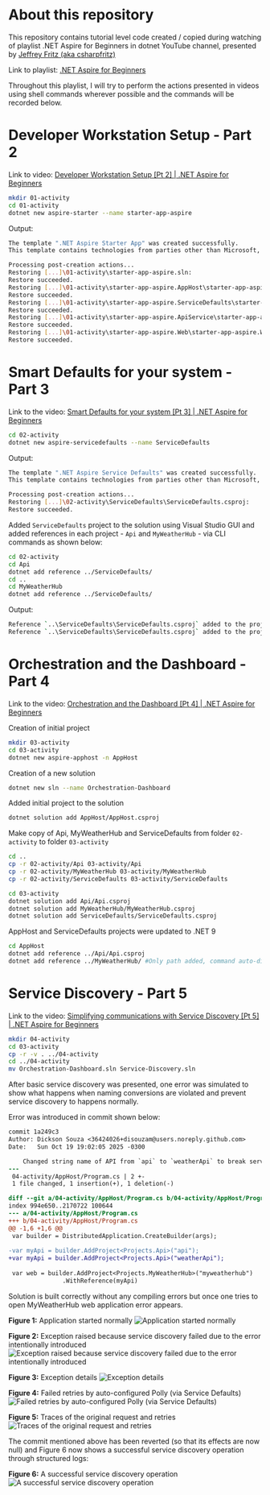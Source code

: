 # About this repository

This repository contains tutorial level code created / copied during watching of playlist .NET Aspire for Beginners in dotnet YouTube channel, presented by  [Jeffrey Fritz (aka csharpfritz)](https://www.linkedin.com/in/jeffreytfritz/)

Link to playlist: [.NET Aspire for Beginners](https://youtube.com/playlist?list=PLdo4fOcmZ0oXIKNExrtlVtVxy_G4tgzsc&amp;si=CNt_bnHXQuFYKQN1)

Throughout this playlist, I will try to perform the actions presented in videos using shell commands wherever possible and the commands will be recorded below.

# Developer Workstation Setup - Part 2

Link to video: [Developer Workstation Setup [Pt 2] | .NET Aspire for Beginners](https://youtu.be/cA6Z8ayPXaE?si=g5UOxu2E7hXvn__c)

```bash
mkdir 01-activity
cd 01-activity
dotnet new aspire-starter --name starter-app-aspire
```

Output:
```bash
The template ".NET Aspire Starter App" was created successfully.
This template contains technologies from parties other than Microsoft, see https://aka.ms/dotnet/aspire/8.0-third-party-notices for details.

Processing post-creation actions...
Restoring [...]\01-activity\starter-app-aspire.sln:
Restore succeeded.
Restoring [...]\01-activity\starter-app-aspire.AppHost\starter-app-aspire.AppHost.csproj:
Restore succeeded.
Restoring [...]\01-activity\starter-app-aspire.ServiceDefaults\starter-app-aspire.ServiceDefaults.csproj:
Restore succeeded.
Restoring [...]\01-activity\starter-app-aspire.ApiService\starter-app-aspire.ApiService.csproj:
Restore succeeded.
Restoring [...]\01-activity\starter-app-aspire.Web\starter-app-aspire.Web.csproj:
Restore succeeded.
```

# Smart Defaults for your system - Part 3

Link to the video: [Smart Defaults for your system [Pt 3] | .NET Aspire for Beginners](https://youtu.be/bjiNpz15lf0?si=Y6M5AB2R-_BfRCha)

```bash
cd 02-activity
dotnet new aspire-servicedefaults --name ServiceDefaults
```

Output:
```bash
The template ".NET Aspire Service Defaults" was created successfully.
This template contains technologies from parties other than Microsoft, see https://aka.ms/dotnet/aspire/8.0-third-party-notices for details.

Processing post-creation actions...
Restoring [...]\02-activity\ServiceDefaults\ServiceDefaults.csproj:
Restore succeeded.
```

Added `ServiceDefaults` project to the solution using Visual Studio GUI and added references in each project - `Api` and `MyWeatherHub` - via CLI commands as shown below:

```bash
cd 02-activity
cd Api
dotnet add reference ../ServiceDefaults/
cd ..
cd MyWeatherHub
dotnet add reference ../ServiceDefaults/
```

Output:
```bash
Reference `..\ServiceDefaults\ServiceDefaults.csproj` added to the project.
Reference `..\ServiceDefaults\ServiceDefaults.csproj` added to the project.
```

# Orchestration and the Dashboard - Part 4

Link to the video: [Orchestration and the Dashboard [Pt 4] | .NET Aspire for Beginners](https://youtu.be/kgd3xK8Nz38?si=yAKLcu7pBrMdHOCi)

Creation of initial project
```bash
mkdir 03-activity
cd 03-activity
dotnet new aspire-apphost -n AppHost
```

Creation of a new solution
```bash
dotnet new sln --name Orchestration-Dashboard
```

Added initial project to the solution
```bash
dotnet solution add AppHost/AppHost.csproj
```
Make copy of Api, MyWeatherHub and ServiceDefaults from folder `02-activity` to folder `03-activity`
```bash
cd ..
cp -r 02-activity/Api 03-activity/Api
cp -r 02-activity/MyWeatherHub 03-activity/MyWeatherHub
cp -r 02-activity/ServiceDefaults 03-activity/ServiceDefaults

cd 03-activity
dotnet solution add Api/Api.csproj
dotnet solution add MyWeatherHub/MyWeatherHub.csproj
dotnet solution add ServiceDefaults/ServiceDefaults.csproj 
```

AppHost and ServiceDefaults projects were updated to .NET 9

```bash
cd AppHost
dotnet add reference ../Api/Api.csproj
dotnet add reference ../MyWeatherHub/ #Only path added, command auto-discovers the project inside
```


# Service Discovery - Part 5

Link to the video: [Simplifying communications with Service Discovery [Pt 5] | .NET Aspire for Beginners](https://youtu.be/l0ebdWo_Llw?si=82U9uTZT_iGMyQny)

```bash
mkdir 04-activity
cd 03-activity
cp -r -v . ../04-activity
cd ../04-activity
mv Orchestration-Dashboard.sln Service-Discovery.sln
```

After basic service discovery was presented, one error was simulated to show what happens when naming conversions are violated and prevent service discovery to happens normally.

Error was introduced in commit shown below:

```diff
commit 1a249c3
Author: Dickson Souza <36424026+disouzam@users.noreply.github.com>
Date:   Sun Oct 19 19:02:05 2025 -0300

    Changed string name of API from `api` to `weatherApi` to break service discovery and see what happens
---
 04-activity/AppHost/Program.cs | 2 +-
 1 file changed, 1 insertion(+), 1 deletion(-)

diff --git a/04-activity/AppHost/Program.cs b/04-activity/AppHost/Program.cs
index 994e650..2170722 100644
--- a/04-activity/AppHost/Program.cs
+++ b/04-activity/AppHost/Program.cs
@@ -1,6 +1,6 @@
 var builder = DistributedApplication.CreateBuilder(args);
 
-var myApi = builder.AddProject<Projects.Api>("api");
+var myApi = builder.AddProject<Projects.Api>("weatherApi");
 
 var web = builder.AddProject<Projects.MyWeatherHub>("myweatherhub")
               .WithReference(myApi)

```

Solution is built correctly without any compiling errors but once one tries to open MyWeatherHub web application error appears.

**Figure 1:** Application started normally
![Application started normally](./04-activity/0-applications-running-normally-before-any-interaction.png)

**Figure 2:** Exception raised because service discovery failed due to the error intentionally introduced
![Exception raised because service discovery failed due to the error intentionally introduced](./04-activity/1-exception-raised-because-service-discovery-failed.png)

**Figure 3:** Exception details
![Exception details](./04-activity/2-details-of-exception.png)

**Figure 4:** Failed retries by auto-configured Polly (via Service Defaults)
![Failed retries by auto-configured Polly (via Service Defaults)](./04-activity/3-failed-retries-by-polly.png)

**Figure 5:** Traces of the original request and retries
![Traces of the original request and retries](./04-activity/4-traces-showing-failed-requests-to-api-and-the-retries.png)

The commit mentioned above has been reverted (so that its effects are now null) and Figure 6 now shows a successful service discovery operation through structured logs:

**Figure 6:** A successful service discovery operation
![A successful service discovery operation](./04-activity/5-structured-logs-showing-a-successful-service-discovery-operation.png)